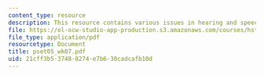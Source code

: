 ```yaml
---
content_type: resource
description: This resource contains various issues in hearing and speech.
file: https://ol-ocw-studio-app-production.s3.amazonaws.com/courses/hst-750-modeling-issues-in-speech-and-hearing-spring-2006/21cff3b537488274e7b630cadcafb10d_pset05_wk07.pdf
file_type: application/pdf
resourcetype: Document
title: pset05_wk07.pdf
uid: 21cff3b5-3748-8274-e7b6-30cadcafb10d
---
```

